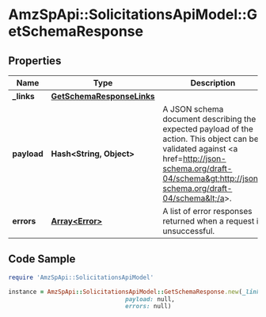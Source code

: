 # AmzSpApi::SolicitationsApiModel::GetSchemaResponse

## Properties

Name | Type | Description | Notes
------------ | ------------- | ------------- | -------------
**_links** | [**GetSchemaResponseLinks**](GetSchemaResponseLinks.md) |  | [optional] 
**payload** | **Hash&lt;String, Object&gt;** | A JSON schema document describing the expected payload of the action. This object can be validated against &lt;a href&#x3D;http://json-schema.org/draft-04/schema&gt;http://json-schema.org/draft-04/schema&lt;/a&gt;. | [optional] 
**errors** | [**Array&lt;Error&gt;**](Error.md) | A list of error responses returned when a request is unsuccessful. | [optional] 

## Code Sample

```ruby
require 'AmzSpApi::SolicitationsApiModel'

instance = AmzSpApi::SolicitationsApiModel::GetSchemaResponse.new(_links: null,
                                 payload: null,
                                 errors: null)
```


